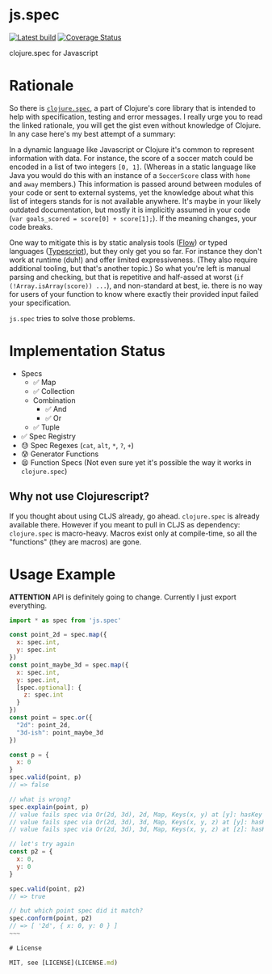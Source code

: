 # js.spec

[![Latest build](https://travis-ci.org/prayerslayer/js.spec.svg)](https://travis-ci.org/prayerslayer/js.spec)
[![Coverage Status](https://coveralls.io/repos/github/prayerslayer/js.spec/badge.svg?branch=master)](https://coveralls.io/github/prayerslayer/js.spec?branch=master)

clojure.spec for Javascript

# Rationale

So there is [`clojure.spec`](http://clojure.org/about/spec), a part of Clojure's core library that is intended to help with specification, testing and error messages. I really urge you to read the linked rationale, you will get the gist even without knowledge of Clojure. In any case here's my best attempt of a summary:

In a dynamic language like Javascript or Clojure it's common to represent information with data. For instance, the score of a soccer match could be encoded in a list of two integers `[0, 1]`. (Whereas in a static language like Java you would do this with an instance of a `SoccerScore` class with `home` and `away` members.) This information is passed around between modules of your code or sent to external systems, yet the knowledge about what this list of integers stands for is not available anywhere. It's maybe in your likely outdated documentation, but mostly it is implicitly assumed in your code (`var goals_scored = score[0] + score[1];`). If the meaning changes, your code breaks.

One way to mitigate this is by static analysis tools ([Flow](https://github.com/facebook/flow)) or typed languages ([Typescript](https://www.typescriptlang.org/)), but they only get you so far. For instance they don't work at runtime (duh!) and offer limited expressiveness. (They also require additional tooling, but that's another topic.) So what you're left is manual parsing and checking, but that is repetitive and half-assed at worst (`if (!Array.isArray(score)) ...`), and non-standard at best, ie. there is no way for users of your function to know where exactly their provided input failed your specification.

`js.spec` tries to solve those problems.

# Implementation Status

* Specs
  * ✅ Map
  * ✅ Collection
  * Combination
    * ✅ And
    * ✅ Or
  * ✅ Tuple
* ✅ Spec Registry
* 😓 Spec Regexes (`cat`, `alt`, `*`, `?`, `+`)
* 😰 Generator Functions
* 😫 Function Specs (Not even sure yet it's possible the way it works in `clojure.spec`)

## Why not use Clojurescript?

If you thought about using CLJS already, go ahead. `clojure.spec` is already available there. However if you meant to pull in CLJS as dependency: `clojure.spec` is macro-heavy. Macros exist only at compile-time, so all the "functions" (they are macros) are gone.

# Usage Example

**ATTENTION** API is definitely going to change. Currently I just export everything.

~~~ javascript
import * as spec from 'js.spec'

const point_2d = spec.map({
  x: spec.int,
  y: spec.int
})
const point_maybe_3d = spec.map({
  x: spec.int,
  y: spec.int,
  [spec.optional]: {
    z: spec.int
  }
})
const point = spec.or({
  "2d": point_2d,
  "3d-ish": point_maybe_3d
})

const p = {
  x: 0
}
spec.valid(point, p)
// => false

// what is wrong?
spec.explain(point, p)
// value fails spec via Or(2d, 3d), 2d, Map, Keys(x, y) at [y]: hasKey failed for undefined
// value fails spec via Or(2d, 3d), 3d, Map, Keys(x, y, z) at [y]: hasKey failed for undefined
// value fails spec via Or(2d, 3d), 3d, Map, Keys(x, y, z) at [z]: hasKey failed for undefined

// let's try again
const p2 = {
  x: 0,
  y: 0
}

spec.valid(point, p2)
// => true

// but which point spec did it match?
spec.conform(point, p2)
// => [ '2d', { x: 0, y: 0 } ]
~~~ 

# License

MIT, see [LICENSE](LICENSE.md)
